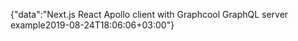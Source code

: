 {"data":"Next.js React Apollo client with Graphcool GraphQL server example2019-08-24T18:06:06+03:00"}
